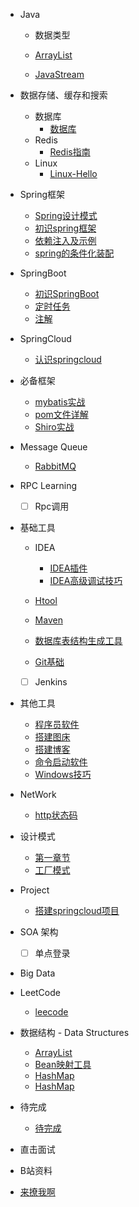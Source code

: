 - Java
  - 数据类型
  
  - [ArrayList](java/ArrayList.md)

  - [JavaStream](java/JavaStream流还可以这样玩.md)
  
- 数据存储、缓存和搜索
  - 数据库
    - [数据库](start/database.md)
  - Redis
     - [Redis指南](redis/Redis-Hello.md)
  - Linux
     - [Linux-Hello](database/Linux-Hello.md)
     
- Spring框架

  - [Spring设计模式](spring/Spring-Design-Patterns.md)
  - [初识spring框架](spring/【10分钟学Spring】：（一）初识Spring框架.md)
  - [依赖注入及示例](spring/【10分钟学Spring】：（二）一文搞懂spring依赖注入（DI）.md)
  - [spring的条件化装配](spring/【10分钟学Spring】：（三）你了解spring的高级装配吗_条件化装配bean.md)

- SpringBoot
  - [初识SpringBoot](springboot/SpringBoot-Hello.md)
  - [定时任务](springboot/Spingboot定时任务-Hello.md)
  - [注解](springboot/SpringBoot注解-Hello.md)

- SpringCloud
  - [认识springcloud](springcloud/SpringCloud-Hello.md)
  
  
- 必备框架
  - [mybatis实战](framework/mybatis实战.md)
  - [pom文件详解](framework/pom文件详解.md)
  - [Shiro实战](framework/Shiro实战.md)

  
- Message Queue
  - [RabbitMQ](message_queue/RabbitMQ-Hello.md)

- RPC Learning
  - [ ] Rpc调用

- 基础工具

  - IDEA
    - [IDEA插件](base_tool/IDEA/IDEA插件.md)
    - [IDEA高级调试技巧](base_tool/IDEA/IDEA高级调试技巧.md)

  - [Htool](base_tool/HTool.md)
  - [Maven](base_tool/Maven-Hello.md)

  - [数据库表结构生成工具](base_tool/数据库表结构生成工具.md)
  - [Git基础](base_tool/Git/Git-Hello.md)
  - [ ] Jenkins

- 其他工具
  - [程序员软件](other_tool/程序员软件.md)
  - [搭建图床](other_tool/搭建图床.md)
  - [搭建博客](other_tool/搭建博客.md)
  - [命令启动软件](other_tool/配置命令快速启动常用软件.md)
  - [Windows技巧](other_tool/Windows技巧.md)

- NetWork
  - [http状态码](network/http状态码.md)

- 设计模式

  - [第一章节](desgin-pattern/Java面试必备：手写单例模式.md)
  - [工厂模式](desgin-pattern/工厂模式超详解（代码示例）.md)

- Project

  - [搭建springcloud项目](project/搭建springcloud项目.md)

- SOA 架构
  - [ ] 单点登录
  
- Big Data

- LeetCode
  - [leecode](leecode/leecode.md)

- 数据结构 - Data Structures
  - [ArrayList](data_structures/ArrayList.md)
  - [Bean映射工具](data_structures/Bean映射工具.md)
  - [HashMap](data_structures/HashMap.md)
  - [HashMap](List集合遇到的坑/List集合遇到的坑.md)

- 待完成
  - [待完成](todo/狂神笔记.md)
  
  
- 直击面试

- B站资料

- [来撩我啊](callme.md)


